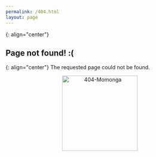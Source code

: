 ```yaml
---
permalink: /404.html
layout: page
---
```


{: align="center"}
## Page not found! :(

{: align="center"}
The requested page could not be found.

<center>
<img src="{{site.baseurl}}/assets/images/Momonga Baby Large.svg" alt="404-Momonga" width="202">
</center>

